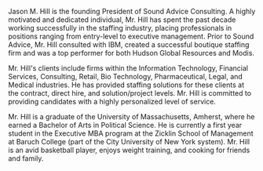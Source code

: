 Jason M. Hill is the founding President of Sound Advice Consulting. A highly motivated and dedicated individual, Mr. Hill has spent the past decade working successfully in the staffing industry, placing professionals in positions ranging from entry-level to executive management. Prior to Sound Advice, Mr. Hill consulted with IBM, created a successful boutique staffing firm and was a top performer for both Hudson Global Resources and Modis. 

Mr. Hill's clients include firms within the Information Technology, Financial Services, Consulting, Retail, Bio Technology, Pharmaceutical, Legal, and Medical industries. He has provided staffing solutions for these clients at the contract, direct hire, and solution/project levels. Mr. Hill is committed to providing candidates with a highly personalized level of service. 

Mr. Hill is a graduate of the University of Massachusetts, Amherst, where he earned a Bachelor of Arts in Political Science. He is currently a first year student in the Executive MBA program at the Zicklin School of Management at Baruch College (part of the City University of New York system). Mr. Hill is an avid basketball player, enjoys weight training, and cooking for friends and family.